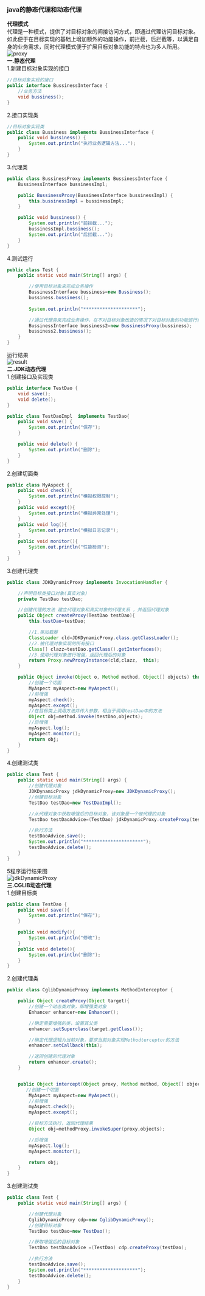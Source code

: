 ### java的静态代理和动态代理  

**代理模式**  
代理是一种模式，提供了对目标对象的间接访问方式，即通过代理访问目标对象。如此便于在目标实现的基础上增加额外的功能操作，前拦截，后拦截等，以满足自身的业务需求，同时代理模式便于扩展目标对象功能的特点也为多人所用。  
![proxy](https://github.com/yangxuechen/learnSSM/blob/master/resource/sping-learn-images/proxy.jpg)  
**一.静态代理**  
1.新建目标对象实现的接口  
```java
//目标对象实现的接口
public interface BussinessInterface {
    //业务方法
    void bussiness();
}
```  
2.接口实现类  
```java
//目标对象实现类
public class Bussiness implements BussinessInterface {
    public void bussiness() {
        System.out.println("执行业务逻辑方法...");
    }
}
```  
3.代理类  
```java
public class BussinessProxy implements BussinessInterface {
    BussinessInterface bussinessImpl;

    public BussinessProxy(BussinessInterface bussinessImpl) {
        this.bussinessImpl = bussinessImpl;
    }

    public void bussiness() {
        System.out.println("前拦截...");
        bussinessImpl.bussiness();
        System.out.println("后拦截...");
    }
}

```  
4.测试运行  
```java
public class Test {
    public static void main(String[] args) {

        //使用目标对象来完成业务操作
        BussinessInterface bussiness=new Bussiness();
        bussiness.bussiness();
        
        System.out.println("********************");

        //通过代理类来完成业务操作，在不对目标对象改造的情况下对目标对象的功能进行扩充
        BussinessInterface bussiness2=new BussinessProxy(bussiness);
        bussiness2.bussiness();
    }
}
```  
运行结果  
![result](https://github.com/yangxuechen/learnSSM/blob/master/resource/sping-learn-images/result.jpg)  
**二.JDK动态代理**  
1.创建接口及实现类  
```java
public interface TestDao {
    void save();
    void delete();
}

```  
```java
public class TestDaoImpl  implements TestDao{
    public void save() {
        System.out.println("保存");
    }

    public void delete() {
        System.out.println("删除");
    }
}
```  
2.创建切面类  
```java
public class MyAspect {
    public void check(){
        System.out.println("模拟权限控制");
    }
    public void except(){
        System.out.println("模拟异常处理");
    }
    public void log(){
        System.out.println("模拟日志记录");
    }
    public void monitor(){
        System.out.println("性能检测");
    }
}
```  
3.创建代理类  
```java
public class JDKDynamicProxy implements InvocationHandler {

    //声明目标类接口对象(真实对象)
    private TestDao testDao;

    //创建代理的方法 建立代理对象和真实对象的代理关系 ，并返回代理对象
    public Object createProxy(TestDao testDao){
        this.testDao=testDao;

        //1.类加载器
        ClassLoader cld=JDKDynamicProxy.class.getClassLoader();
        //2.被代理对象实现的所有接口
        Class[] clazz=testDao.getClass().getInterfaces();
        //3.使用代理对象进行增强，返回代理后的对象
        return Proxy.newProxyInstance(cld,clazz,  this);
    }

    public Object invoke(Object o, Method method, Object[] objects) throws Throwable {
        //创建一个切面
        MyAspect myAspect=new MyAspect();
        //前增强
        myAspect.check();
        myAspect.except();
        //在目标类上调用方法并传入参数，相当于调用testDao中的方法
        Object obj=method.invoke(testDao,objects);
        //后增强
        myAspect.log();
        myAspect.monitor();
        return obj;
    }
}
```  
4.创建测试类  
```java
public class Test {
    public static void main(String[] args) {
        //创建代理对象
        JDKDynamicProxy jdkDynamicProxy=new JDKDynamicProxy();
        //创建目标对象
        TestDao testDao=new TestDaoImpl();

        //从代理对象中获取增强后的目标对象，该对象是一个被代理的对象
        TestDao testDaoAdvice=(TestDao) jdkDynamicProxy.createProxy(testDao);

        //执行方法
        testDaoAdvice.save();
        System.out.println("**********************");
        testDaoAdvice.delete();
    }
}
```  
5程序运行结果图  
![jdkDynamicProxy](https://github.com/yangxuechen/learnSSM/blob/master/resource/sping-learn-images/jdkDynamicProxy.jpg)  
**三.CGLIB动态代理**  
1.创建目标类  
```java
public class TestDao {
    public void save(){
        System.out.println("保存");
    }

    public void modify(){
        System.out.println("修改");
    }
    public void delete(){
        System.out.println("删除");
    }
}

```  
2.创建代理类  
```java
public class CglibDynamicProxy implements MethodInterceptor {

    public Object createProxy(Object target){
        //创建一个动态类对象，即增强类对象
        Enhancer enhancer=new Enhancer();

        //确定需要增强的类，设置其父类
        enhancer.setSuperclass(target.getClass());

        //确定代理逻辑为当前对象，要求当前对象实现Methodterceptor的方法
        enhancer.setCallback(this);

        //返回创建的代理对象
        return enhancer.create();
    }


    public Object intercept(Object proxy, Method method, Object[] objects, MethodProxy methodProxy) throws Throwable {
       //创建一个切面
        MyAspect myAspect=new MyAspect();
        //前增强
        myAspect.check();
        myAspect.except();

        //目标方法执行，返回代理结果
        Object obj=methodProxy.invokeSuper(proxy,objects);

        //后增强
        myAspect.log();
        myAspect.monitor();

        return obj;
    }
}
```  
3.创建测试类  
```java
public class Test {
    public static void main(String[] args) {

        //创建代理对象
        CglibDynamicProxy cdp=new CglibDynamicProxy();
        //创建目标对象
        TestDao testDao=new TestDao();

        //获取增强后的目标对象
        TestDao testDaoAdvice =(TestDao) cdp.createProxy(testDao);

        //执行方法
        testDaoAdvice.save();
        System.out.println("********************");
        testDaoAdvice.delete();
    }
}
```




